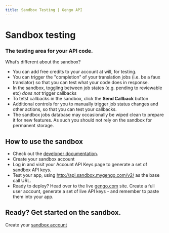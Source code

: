 ```yaml
---
title: Sandbox Testing | Gengo API
---
```


# Sandbox testing

### The testing area for your API code.

What’s different about the sandbox?

* You can add free credits to your account at will, for testing.
* You can trigger the "completion" of your translation jobs (i.e. be a faux translator) so that you can test what your code does in response.
* In the sandbox, toggling between job states (e.g. pending to reviewable etc) _does not_ trigger callbacks
* To tetst callbacks in the sandbox, click the __Send Callback__ button
* Additional controls for you to manually trigger job status changes and other actions, so that you can test your callbacks.
* The sandbox jobs database may occasionally be wiped clean to prepare it for new features. As such you should not rely on the sandbox for permanent storage.

## How to use the sandbox

* Check out the <a href='/'>developer documentation</a>.
* Create your sandbox account
* Log in and visit your Account API Keys page to generate a set of sandbox API keys.
* Test your app, using http://api.sandbox.mygengo.com/v2/ as the base call URL.
* Ready to deploy? Head over to the live <a href='http://gengo.com'>gengo.com</a> site. Create a full user account, generate a set of live API keys - and remember to paste them into your app.

## Ready? Get started on the sandbox.

Create your <a href='http://sandbox.mygengo.com'>sandbox account</a>